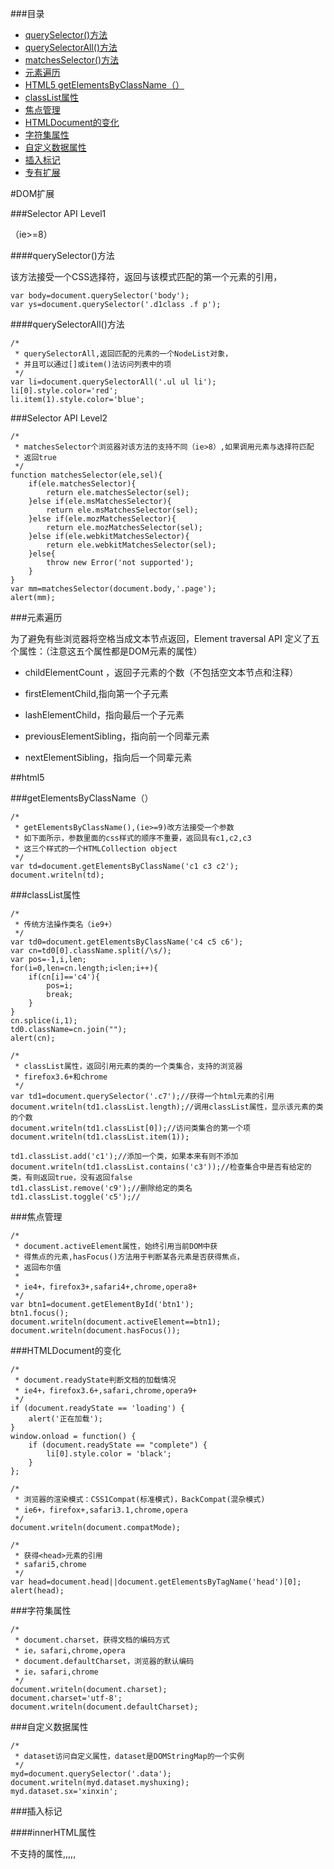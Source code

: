 ###目录

* [querySelector()方法](#a1)
* [querySelectorAll()方法](#a2)
* [matchesSelector()方法](#a3)
* [元素遍历](#a4)
* [HTML5 getElementsByClassName（）](#a5)
* [classList属性](#a6)
* [焦点管理](#a7)
* [HTMLDocument的变化](#a8)
* [字符集属性](#a9)
* [自定义数据属性](#a10)
* [插入标记](#a11)
* [专有扩展](#a12)

#DOM扩展

###Selector API Level1

（ie>=8）

<a name="a1"></a>

####querySelector()方法

该方法接受一个CSS选择符，返回与该模式匹配的第一个元素的引用，

	var body=document.querySelector('body');
	var ys=document.querySelector('.d1class .f p');

<a name="a2"></a>

####querySelectorAll()方法

	/*
	 * querySelectorAll,返回匹配的元素的一个NodeList对象，
	 * 并且可以通过[]或item()法访问列表中的项
	 */
	var li=document.querySelectorAll('.ul ul li');
	li[0].style.color='red';
	li.item(1).style.color='blue';

<a name="a3"></a>

###Selector API Level2

	/*
	 * matchesSelector个浏览器对该方法的支持不同（ie>8）,如果调用元素与选择符匹配
	 * 返回true
	 */
	function matchesSelector(ele,sel){
		if(ele.matchesSelector){
			return ele.matchesSelector(sel);
		}else if(ele.msMatchesSelector){
			return ele.msMatchesSelector(sel);
		}else if(ele.mozMatchesSelector){
			return ele.mozMatchesSelector(sel);
		}else if(ele.webkitMatchesSelector){
			return ele.webkitMatchesSelector(sel);
		}else{
			throw new Error('not supported');
		}
	}
	var mm=matchesSelector(document.body,'.page');
	alert(mm);

<a name="a4"></a>

###元素遍历

为了避免有些浏览器将空格当成文本节点返回，Element traversal API 定义了五个属性：（注意这五个属性都是DOM元素的属性）

+ childElementCount ，返回子元素的个数（不包括空文本节点和注释）

+ firstElementChild,指向第一个子元素

+ lashElementChild，指向最后一个子元素

+ previousElementSibling，指向前一个同辈元素

+ nextElementSibling，指向后一个同辈元素

<a name="a5"></a>

##html5

###getElementsByClassName（）

	/*
	 * getElementsByClassName(),(ie>=9)改方法接受一个参数
	 * 如下面所示，参数里面的css样式的顺序不重要，返回具有c1,c2,c3
	 * 这三个样式的一个HTMLCollection object
	 */
	var td=document.getElementsByClassName('c1 c3 c2');
	document.writeln(td);

<a name="a6"></a>

###classList属性

	/*
	 * 传统方法操作类名（ie9+）
	 */
	var td0=document.getElementsByClassName('c4 c5 c6');
	var cn=td0[0].className.split(/\s/);
	var pos=-1,i,len;
	for(i=0,len=cn.length;i<len;i++){
		if(cn[i]=='c4'){
			pos=i;
			break;
		}
	}
	cn.splice(i,1);
	td0.className=cn.join("");
	alert(cn);

	/*
	 * classList属性，返回引用元素的类的一个类集合，支持的浏览器
	 * firefox3.6+和chrome
	 */
	var td1=document.querySelector('.c7');//获得一个html元素的引用
	document.writeln(td1.classList.length);//调用classList属性，显示该元素的类的个数
	document.writeln(td1.classList[0]);//访问类集合的第一个项
	document.writeln(td1.classList.item(1));

	td1.classList.add('c1');//添加一个类，如果本来有则不添加
	document.writeln(td1.classList.contains('c3'));//检查集合中是否有给定的类，有则返回true，没有返回false
	td1.classList.remove('c9');//删除给定的类名
	td1.classList.toggle('c5');//

<a name="a7"></a>

###焦点管理

	/*
	 * document.activeElement属性，始终引用当前DOM中获
	 * 得焦点的元素,hasFocus()方法用于判断某各元素是否获得焦点，
	 * 返回布尔值
	 * 
	 * ie4+，firefox3+,safari4+,chrome,opera8+
	 */
	var btn1=document.getElementById('btn1');
	btn1.focus();
	document.writeln(document.activeElement==btn1);
	document.writeln(document.hasFocus());

<a name="a8"></a>

###HTMLDocument的变化
	
	/*
	 * document.readyState判断文档的加载情况
	 * ie4+，firefox3.6+,safari,chrome,opera9+
	 */
	if (document.readyState == 'loading') {
        alert('正在加载');
    }
    window.onload = function() {
        if (document.readyState == "complete") {
            li[0].style.color = 'black';
        }
    };

    /*
	 * 浏览器的渲染模式：CSS1Compat(标准模式)，BackCompat(混杂模式)
	 * ie6+，firefox+,safari3.1,chrome,opera
	 */
	document.writeln(document.compatMode);

	/*
	 * 获得<head>元素的引用
	 * safari5,chrome
	 */
	var head=document.head||document.getElementsByTagName('head')[0];
	alert(head);

<a name="a9"></a>

###字符集属性

	/*
	 * document.charset，获得文档的编码方式
	 * ie，safari,chrome,opera
	 * document.defaultCharset，浏览器的默认编码
	 * ie，safari,chrome
	 */
	document.writeln(document.charset);
	document.charset='utf-8';
	document.writeln(document.defaultCharset);

<a name="a10"></a>

###自定义数据属性

	/*
	 * dataset访问自定义属性，dataset是DOMStringMap的一个实例
	 */
	myd=document.querySelector('.data');
	document.writeln(myd.dataset.myshuxing);
	myd.dataset.sx='xinxin';

<a name="a11"></a>

###插入标记

####innerHTML属性

不支持的属性<col>,<colgroup>,<frameset>,<head>,<html>,<style>,<table>,<tbody>,<thead>,<tfoot>,<tr>

	/*
	 * innerHTML属性读取模式下返回调用该属性的所有子元素节点，包括注释节点，
	 * 写入模式下，传入的值被解析为DOM子树，替换调用元素的所有子节点
	 */
	alert(document.body.innerHTML);
	var cs1=document.querySelector('.c10');
	cs1.innerHTML='hhhhhhh';
	cs1.innerHTML="<a href='#'>测试</a>";//改属性可以解析HTML代码
	/*
	 * 下面的一行，不会被解析，<script>元素被认为是无作用域的元素，即页面中
	 * 看不到的元素,相同的元素还有注释等元素，如果innerHTML的值
	 * 是一个无作用域的元素，这个值会被解析为空字符串
	 */
	cs1.innerHTML="<script type='text/javascript' defer>alert('hi);<\/script>";
	/*
	 * 想让上面的代码能被解析，正常运行，需要给无作用域的元素前面加一个有作用域的元素标签
	 */
	cs1.innerHTML="_<script type='text/javascript'>alert('hi);<\/script>";
	cs1.innerHTML="<div>&nbsp;</div><script type='text/javascript'>alert('hi);<\/script>";
	/*
	 * 大部分浏览器支持下面的第一行代码，ie8及以下不支持，因为在ie8一下浏览器认为<style>
	 * 是没有作用域的元素,解决办法可以像上面的<script>一样
	 */
	cs1.innerHTML="<style type=\'text/css\'>body{background-color:green;}</style>";
	cs1.innerHTML="_<style type=\'text/css\'>body{background-color:green;}</style>";

####outerHTML属性

	/*
	 * outerHTML属性读取模式下返回调用它的元素的以及调用元素的
	 * 所有后代节点的html标签,在写入模式下，接受一个字符串参数，
	 * 然后把参数解析为HTML代码，替换调用的元素
	 * ie4+，firefox8+,safari4+,chrome,opera8+
	 */
	var outh=document.querySelector('.outerhtml .box');
	// alert(outh.outerHTML);
	outh.outerHTML="<div class='tihuanbox'>替换节点</div>";

###insertAdjacentHTML()方法

	/*
	 * insertAdjacentHTML()方法，在指定位置插入代码
	 * ie，firefox8+,safari,chrome,opera8+
	 */
	var iah=document.querySelector('.iah .iahbox');
	iah.insertAdjacentHTML('beforebegin','<p>你好，beforebegin，在调用元素的前面插入一个同辈的元素</p>');
	iah.insertAdjacentHTML('afterbegin','<p>你好，afterbegin，将字符串插入到调用元素的第一个子元素</p>');
	iah.insertAdjacentHTML('beforeend','<p>你好，beforeend，将字符串插入到调用元素的最后一个子元素</p>');
	iah.insertAdjacentHTML('afterend','<p>你好，afterend，在调用元素的后面插入一个同辈的元素</p>');

####scrollIntoView（）方法

	/*
	 * scrollIntoView（）方法让元素可见
	 * 该方法接受一个布尔值参数
	 * true/无参数：调用元素的顶部与视口顶部尽可能平齐
	 * false：调用元素尽可能全部出现在视口中
	 * ie，firefox,safari,opera
	 */
	var scroll=document.querySelector('.scroll');
	scroll.scrollIntoView(true);

<a name="a12"></a>

###专有扩展

####documentMode文档模式

	/*
	 * 判断ie的渲染模式
	 */
	var mode=document.documentMode;
	document.writeln(mode);

####children属性

	/*
	 * children属性，为了解决ie9之前的版本在处理空文本节点时候的差异
	 * ie5+，firefox3.5,safari2（有bug）,safari3，opera8,chrome
	 */
	var childc=document.querySelector('.ul0 ul').children.length;
	document.writeln(childc);

####contains（）

	/*
	 * 测试括号里面的元素是不是调用元素的后代
	 * ie,firefox9+,safari,opera,chrome
	 */
	var ul0=document.getElementById('ulid');
	document.body.contains(ul0);
	
	/*
	 * compareDocumentPosition()方法
	 * 返回关系掩码：
	 * 1：无关
	 * 2：居前
	 * 4：居后
	 * 8：包含
	 * 16：被包含
	 * ie9+,firefox,safari,opera9.5+,chrome
	 */
	var r1=document.body.compareDocumentPosition(ul0);
	var r2=ul0.compareDocumentPosition(document.body);
	alert(!!(r1&16));
	/*
	 * 通用方法
	 */
	var body=document.body;
	function contain(refnode,othernode){
		if(typeof refnode.contains=='function'&&(!client.engine.webkit || client.engine.webkit>=522)){
			return refnode.contains(othernode);
		}else if(typeof refnode.compareDocumentPosition=='function'){
			return !!(refnode.compareDocumentPosition(othernode));
		}else{
			var node=othernode.parentNode;
			do{
				if(node===refnode){
					return true;
				}else{
					node=node.parentNode;
				}
			}while(node!==null);
			return false;
		}
	}
	var result=contain(body,ul0);

###插入文本

* innerText属性     

* 读取模式：将字文档树中的所有文本拼接起来     

* 写入模式：     
* 删除调用元素的所有子节点，插入值     

* ie4+,safari3+,opera8+,chrome     

	
	下面的值不会被解析成html代码插入，
	con1.innerText="你好<b>\'reader\'</b>";

* Firefox支持textContent

* 还有ie9+,safari3+,opera10+,chrome

**通用方法**

	function getInnerText(ele){
		return(typeof ele.textContent=='string')?ele.textContent:ele.innerText;
	}
	function setInnerText(ele,text){
		if(typeof ele.textContent=='string'){
			ele.textContent=text;
		}else{
			ele.innerText=text;
		}
	}
	setInnerText(con1,'你好读者');

* outerText属性

* 读取模式：将字文档树中的所有文本拼接起来  

* 写入模式：替换调用元素及其子节点树的所有元素
